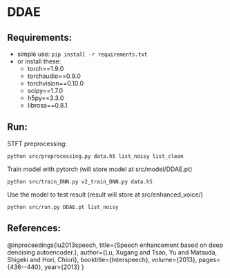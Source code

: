 # DDAE

## Requirements:
- simple use: `pip install -r requirements.txt`
- or install these:
    - torch==1.9.0
    - torchaudio==0.9.0
    - torchvision==0.10.0
    - scipy==1.7.0
    - h5py==3.3.0
    - librosa==0.8.1

## Run:
STFT preprocessing:  

```
python src/preprocessing.py data.h5 list_noisy list_clean
```

Train model with pytorch (will store model at src/model/DDAE.pt)  

```
python src/train_DNN.py v2_train_DNN.py data.h5
```

Use the model to test result (result will store at src/enhanced_voice/)  

```
python src/run.py DDAE.pt list_noisy
```

## References:
@inproceedings{lu2013speech,
  title={Speech enhancement based on deep denoising autoencoder.},
  author={Lu, Xugang and Tsao, Yu and Matsuda, Shigeki and Hori, Chiori},
  booktitle={Interspeech},
  volume={2013},
  pages={436--440},
  year={2013}
}
